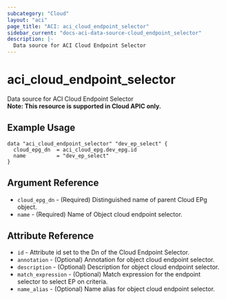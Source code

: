 ```yaml
---
subcategory: "Cloud"
layout: "aci"
page_title: "ACI: aci_cloud_endpoint_selector"
sidebar_current: "docs-aci-data-source-cloud_endpoint_selector"
description: |-
  Data source for ACI Cloud Endpoint Selector
---
```


# aci_cloud_endpoint_selector

Data source for ACI Cloud Endpoint Selector  
<b>Note: This resource is supported in Cloud APIC only.</b>

## Example Usage

```hcl
data "aci_cloud_endpoint_selector" "dev_ep_select" {
  cloud_epg_dn  = aci_cloud_epg.dev_epg.id
  name          = "dev_ep_select"
}
```

## Argument Reference

- `cloud_epg_dn` - (Required) Distinguished name of parent Cloud EPg object.
- `name` - (Required) Name of Object cloud endpoint selector.

## Attribute Reference

- `id` - Attribute id set to the Dn of the Cloud Endpoint Selector.
- `annotation` - (Optional) Annotation for object cloud endpoint selector.
- `description` - (Optional) Description for object cloud endpoint selector.
- `match_expression` - (Optional) Match expression for the endpoint selector to select EP on criteria.
- `name_alias` - (Optional) Name alias for object cloud endpoint selector.
